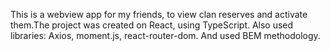 This is a webview app for my friends, to view clan reserves and activate 
them.The project was created on React, using TypeScript. Also used 
libraries: Axios, moment.js, react-router-dom. And used BEM 
methodology.

